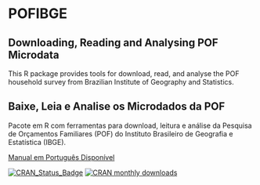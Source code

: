 ﻿# POFIBGE
## Downloading, Reading and Analysing POF Microdata

This R package provides tools for download, read, and analyse the POF	household survey from Brazilian Institute of Geography and Statistics.

## Baixe, Leia e Analise os Microdados da POF

Pacote em R com ferramentas para download, leitura e análise da Pesquisa de Orçamentos Familiares (POF) do Instituto Brasileiro de Geografia e Estatística (IBGE).

[Manual em Português Disponível](https://rpubs.com/_/_)

[![CRAN_Status_Badge](http://www.r-pkg.org/badges/version/POFIBGE)](https://cran.r-project.org/package=POFIBGE) [![CRAN monthly downloads](http://cranlogs.r-pkg.org/badges/POFIBGE "CRAN monthly downloads")](https://cran.r-project.org/package=POFIBGE)
